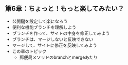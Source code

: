 ## 第6章：ちょっと！もっと楽してみたい？
- 公開鍵を設定して楽になろう
- 便利な機能ブランチを理解しよう
- ブランチを作って、サイトの中身を修正してみよう
- ブランチは、マージしないと反映できない
- マージして、サイトに修正を反映してみよう
- この章のトピック
  - 郵便局メソッドのbranchとmergeあたり
